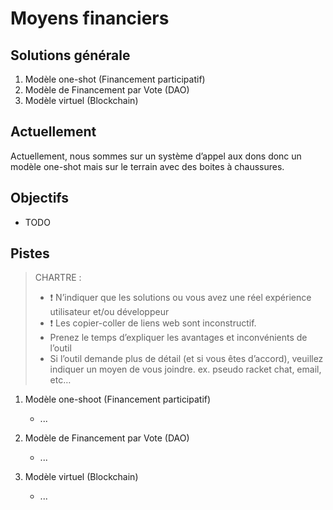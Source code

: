 
Moyens financiers
===

## Solutions générale

1.	Modèle one-shot (Financement participatif)
2.	Modèle de Financement par Vote (DAO)
3.  Modèle virtuel (Blockchain)

## Actuellement

Actuellement, nous sommes sur un système d’appel aux dons donc un modèle one-shot mais sur le terrain avec des boites à chaussures. 

## Objectifs 

- TODO

## Pistes

> CHARTRE :
> -	:exclamation: N’indiquer que les solutions ou vous avez une réel expérience utilisateur et/ou développeur
> -	:exclamation: Les copier-coller de liens web sont inconstructif.
> -	Prenez le temps d’expliquer les avantages et inconvénients de l’outil
> -	Si l’outil demande plus de détail (et si vous êtes d’accord), veuillez indiquer un moyen de vous joindre. ex. pseudo racket chat, email, etc…


1.	Modèle one-shoot (Financement participatif)

    - ...

2.	Modèle de Financement par Vote (DAO)

    - ...

3.  Modèle virtuel (Blockchain)

    - ...